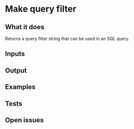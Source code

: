 # Make query filter

## What it does
Returns a query filter string that can be used in an SQL query.

## Inputs
###

## Output

###

## Examples

###

## Tests

###


## Open issues
